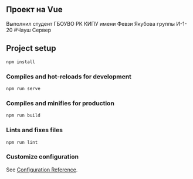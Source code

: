 ## Проект на Vue
Выполнил студент ГБОУВО РК КИПУ имени Февзи Якубова
группы И-1-20
#Чауш Сервер
## Project setup
```
npm install
```

### Compiles and hot-reloads for development
```
npm run serve
```

### Compiles and minifies for production
```
npm run build
```

### Lints and fixes files
```
npm run lint
```

### Customize configuration
See [Configuration Reference](https://cli.vuejs.org/config/).

